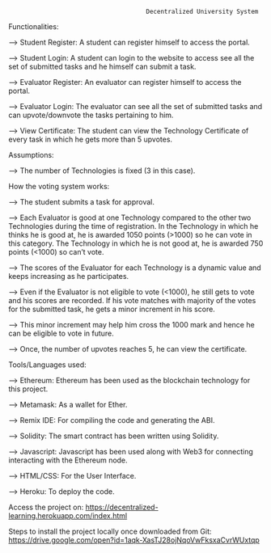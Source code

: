                                           Decentralized University System 


Functionalities: 

--> Student Register: A student can register himself to access the portal. 

--> Student Login: A student can login to the website to access see all the set of submitted tasks and he himself can submit a task. 

--> Evaluator Register: An evaluator can register himself to access the portal. 

--> Evaluator Login: The evaluator can see all the set of submitted tasks and can upvote/downvote the tasks pertaining to him. 

--> View Certificate: The student can view the Technology Certificate of every task in which he gets more than 5 upvotes. 


 

Assumptions: 

--> The number of Technologies is fixed (3 in this case). 

 

How the voting system works: 

--> The student submits a task for approval. 

--> Each Evaluator is good at one Technology compared to the other two Technologies during the time of registration. In the Technology in which he thinks he is good at, he is awarded 1050 points (>1000) so he can vote in this category. The Technology in which he is not good at, he is awarded 750 points (<1000) so can’t vote. 

--> The scores of the Evaluator for each Technology is a dynamic value and keeps increasing as he participates. 

--> Even if the Evaluator is not eligible to vote (<1000), he still gets to vote and his scores are recorded. If his vote matches with majority of the votes for the submitted task, he gets a minor increment in his score. 

--> This minor increment may help him cross the 1000 mark and hence he can be eligible to vote in future. 

--> Once, the number of upvotes reaches 5, he can view the certificate. 





Tools/Languages used: 

--> Ethereum: Ethereum has been used as the blockchain technology for this project.

--> Metamask: As a wallet for Ether. 

--> Remix IDE: For compiling the code and generating the ABI.

--> Solidity: The smart contract has been written using Solidity. 

--> Javascript: Javascript has been used along with Web3 for connecting interacting with the Ethereum node. 

--> HTML/CSS: For the User Interface. 

--> Heroku: To deploy the code.


Access the project on: https://decentralized-learning.herokuapp.com/index.html

Steps to install the project locally once downloaded from Git: https://drive.google.com/open?id=1aqk-XasTJ28ojNqoVwFksxaCvrWUxtqp

